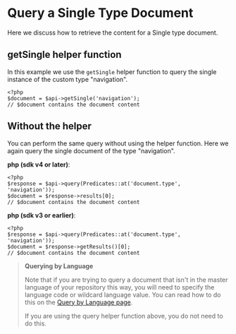 # Query a Single Type Document

Here we discuss how to retrieve the content for a Single type document.

## getSingle helper function

In this example we use the `getSingle` helper function to query the single instance of the custom type "navigation".

```
<?php
$document = $api->getSingle('navigation');
// $document contains the document content
```

## Without the helper

You can perform the same query without using the helper function. Here we again query the single document of the type "navigation".

**php (sdk v4 or later)**:

```
<?php
$response = $api->query(Predicates::at('document.type', 'navigation'));
$document = $response->results[0];
// $document contains the document content
```

**php (sdk v3 or earlier)**:

```
<?php
$response = $api->query(Predicates::at('document.type', 'navigation'));
$document = $response->getResults()[0];
// $document contains the document content
```

> **Querying by Language**
>
> Note that if you are trying to query a document that isn't in the master language of your repository this way, you will need to specify the language code or wildcard language value. You can read how to do this on the [Query by Language page](./19-query-by-language.md).
>
> If you are using the query helper function above, you do not need to do this.

